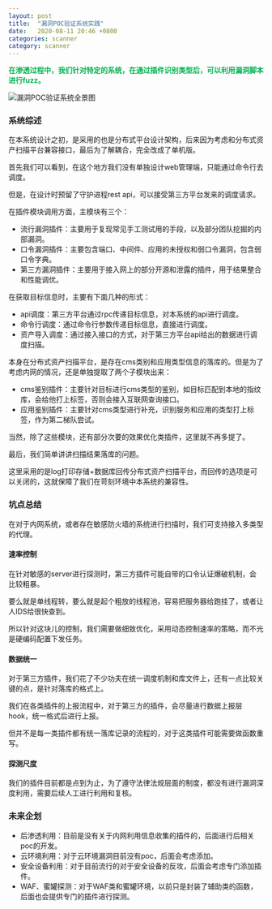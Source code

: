 ```yaml
---
layout: post
title:  "漏洞POC验证系统实践"
date:   2020-08-11 20:46 +0800
categories: scanner
category: scanner
---
```


<p>
	<span style="color:#00B050;"><strong>在渗透过程中，我们针对特定的系统，在通过插件识别类型后，可以利用漏洞脚本进行fuzz。</strong></span>
</p>

![漏洞POC验证系统全景图](https://gitee.com/hellsec/ppp/raw/master/2020-11-30/1606731837227-%E6%BC%8F%E6%B4%9E%E9%AA%8C%E8%AF%81POC%E7%B3%BB%E7%BB%9F.jpg)

### 系统综述

在本系统设计之初，是采用的也是分布式平台设计架构，后来因为考虑和分布式资产扫描平台兼容接口，最后为了解耦合，完全改成了单机版。

首先我们可以看到，在这个地方我们没有单独设计web管理端，只能通过命令行去调度。

但是，在设计时预留了守护进程rest api，可以接受第三方平台发来的调度请求。

在插件模块调用方面，主模块有三个：

- 流行漏洞插件：主要用于复现常见手工测试用的手段，以及部分团队挖掘的内部漏洞。
- 口令漏洞插件：主要包含端口、中间件、应用的未授权和弱口令漏洞，包含弱口令字典。
- 第三方漏洞插件：主要用于接入网上的部分开源和泄露的插件，用于结果整合和性能调优。

在获取目标信息时，主要有下面几种的形式：

- api调度：第三方平台通过rpc传递目标信息，对本系统的api进行调度。
- 命令行调度：通过命令行参数传递目标信息，直接进行调度。
- 资产导入调度：通过接入接口的方式，对于第三方平台api给出的数据进行调度扫描。

本身在分布式资产扫描平台，是存在cms类别和应用类型信息的落库的。但是为了考虑内网的情况，还是单独提取了两个子模块出来：

- cms鉴别插件：主要针对目标进行cms类型的鉴别，如目标匹配到本地的指纹库，会给他打上标签，否则会接入互联网查询接口。
- 应用鉴别插件：主要针对cms类型进行补充，识别服务和应用的类型打上标签，作为第二梯队尝试。

当然，除了这些模块，还有部分次要的效果优化类插件，这里就不再多提了。

最后，我们简单讲讲扫描结果落库的问题。

这里采用的是log打印存储+数据库回传分布式资产扫描平台，而回传的选项是可以关闭的，这就保障了我们在苛刻环境中本系统的兼容性。

### 坑点总结

在对于内网系统，或者存在敏感防火墙的系统进行扫描时，我们可支持接入多类型的代理。

#### 速率控制

在针对敏感的server进行探测时，第三方插件可能自带的口令认证爆破机制，会比较粗暴。

要么就是单线程转，要么就是起个粗放的线程池，容易把服务器给跑挂了，或者让人IDS给很快查到。

所以针对这块儿的控制，我们需要做细致优化，采用动态控制速率的策略，而不光是硬编码配置下发任务。

#### 数据统一

对于第三方插件，我们花了不少功夫在统一调度机制和库文件上，还有一点比较关键的点，是针对落库的格式上。

我们在各类插件的上报流程中，对于第三方的插件，会尽量进行数据上报层hook，统一格式后进行上报。

但并不是每一类插件都有统一落库记录的流程的，对于这类插件可能需要做函数重写。

#### 探测尺度

我们的插件目前都是点到为止，为了遵守法律法规层面的制度，都没有进行漏洞深度利用，需要后续人工进行利用和复核。

### 未来企划

- 后渗透利用：目前是没有关于内网利用信息收集的插件的，后面进行后相关poc的开发。
- 云环境利用：对于云环境漏洞目前没有poc，后面会考虑添加。
- 安全设备利用：对于目前流行的对于安全设备的反攻，后面会考虑专门添加插件。
- WAF、蜜罐探测：对于WAF类和蜜罐环境，以前只是封装了辅助类的函数，后面也会提供专门的插件进行探测。







